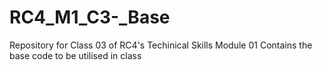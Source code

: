 # RC4_M1_C3-_Base
Repository for Class 03 of RC4's Techinical Skills Module 01 Contains the base code to be utilised in class

